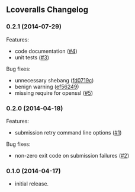 ## Lcoveralls Changelog

### 0.2.1 (2014-07-29)
Features:
- code documentation ([#4](../../issues/4))
- unit tests ([#3](../../issues/3))

Bug fixes:
- unnecessary shebang ([fd0719c](
  ../../commit/fd0719c54bf0430f805458657059473f6c9333e2))
- benign warning ([ef56249](
  ../../commit/ef562492e3dff397bb63c5764d8b2a512248bf3d))
- missing require for openssl ([#5](../../issues/5))

### 0.2.0 (2014-04-18)
Features:
- submission retry command line options ([#1](../../issues/1))

Bug fixes:
- non-zero exit code on submission failures ([#2](../../issues/2))

### 0.1.0 (2014-04-17)
- initial release.
